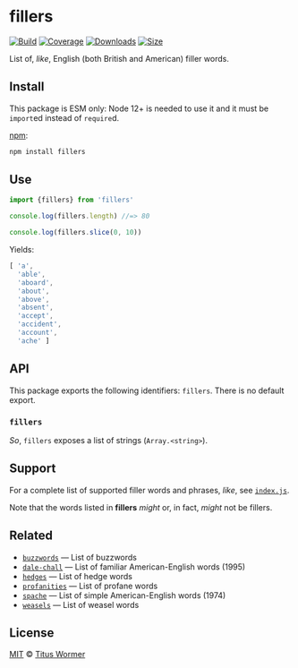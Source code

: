 # fillers

[![Build][build-badge]][build]
[![Coverage][coverage-badge]][coverage]
[![Downloads][downloads-badge]][downloads]
[![Size][size-badge]][size]

List of, *like*, English (both British and American) filler words.

## Install

This package is ESM only: Node 12+ is needed to use it and it must be `import`ed
instead of `require`d.

[npm][]:

```sh
npm install fillers
```

## Use

```js
import {fillers} from 'fillers'

console.log(fillers.length) //=> 80

console.log(fillers.slice(0, 10))
```

Yields:

```js
[ 'a',
  'able',
  'aboard',
  'about',
  'above',
  'absent',
  'accept',
  'accident',
  'account',
  'ache' ]
```

## API

This package exports the following identifiers: `fillers`.
There is no default export.

### `fillers`

*So*, `fillers` exposes a list of strings (`Array.<string>`).

## Support

For a complete list of supported filler words and phrases, *like*, see
[`index.js`][data].

Note that the words listed in **fillers** *might* or, in fact, *might* not be
fillers.

## Related

*   [`buzzwords`](https://github.com/words/buzzwords)
    — List of buzzwords
*   [`dale-chall`](https://github.com/words/dale-chall)
    — List of familiar American-English words (1995)
*   [`hedges`](https://github.com/words/hedges)
    — List of hedge words
*   [`profanities`](https://github.com/words/profanities)
    — List of profane words
*   [`spache`](https://github.com/words/spache)
    — List of simple American-English words (1974)
*   [`weasels`](https://github.com/words/weasels)
    — List of weasel words

## License

[MIT][license] © [Titus Wormer][author]

<!-- Definitions -->

[build-badge]: https://github.com/words/fillers/workflows/main/badge.svg

[build]: https://github.com/words/fillers/actions

[coverage-badge]: https://img.shields.io/codecov/c/github/words/fillers.svg

[coverage]: https://codecov.io/github/words/fillers

[downloads-badge]: https://img.shields.io/npm/dm/fillers.svg

[downloads]: https://www.npmjs.com/package/fillers

[size-badge]: https://img.shields.io/bundlephobia/minzip/fillers.svg

[size]: https://bundlephobia.com/result?p=fillers

[npm]: https://docs.npmjs.com/cli/install

[license]: license

[author]: https://wooorm.com

[data]: index.js

